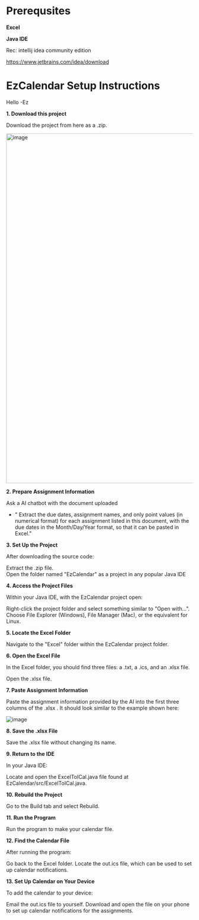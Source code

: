 # Prerequsites

**Excel**

**Java IDE**

Rec: intellij idea community edition
 
 https://www.jetbrains.com/idea/download

# EzCalendar Setup Instructions
Hello
	-Ez
 

**1. Download this project**

Download the project from here as a .zip.

<img width="944" alt="image" src="https://github.com/user-attachments/assets/44b87495-084d-47e3-9ee8-253bf94df59e">


**2. Prepare Assignment Information**

Ask a AI chatbot with the document uploaded 

 - " Extract the due dates, assignment names, and only point values (in
   numerical format) for 		 each assignment listed in this document,
   with the due dates in the Month/Day/Year format, so that it can be
   pasted in Excel."

	


**3. Set Up the Project**

After downloading the source code:

Extract the .zip file.	
Open the folder named "EzCalendar" as a project in any popular Java IDE

**4. Access the Project Files**

Within your Java IDE, with the EzCalendar project open:

Right-click the project folder and select something similar to "Open with...".
Choose File Explorer (Windows), File Manager (Mac), or the equivalent for Linux.

**5. Locate the Excel Folder**

Navigate to the "Excel" folder within the EzCalendar project folder.

**6. Open the Excel File**

In the Excel folder, you should find three files: a .txt, a .ics, and an .xlsx file.

Open the .xlsx file.

**7. Paste Assignment Information**

Paste the assignment information provided by the AI into the first three columns of the .xlsx . It should look similar to the example shown here:

![image](https://github.com/user-attachments/assets/7cdefa57-d289-47dc-a30d-15c8bc1ae2e6)


**8. Save the .xlsx File**

Save the .xlsx file without changing its name.


**9. Return to the IDE**

In your Java IDE:

Locate and open the ExcelToICal.java file found at EzCalendar/src/ExcelToICal.java.


**10. Rebuild the Project**

Go to the Build tab and select Rebuild.

**11. Run the Program**

Run the program to make your calendar file.

**12. Find the Calendar File**

After running the program:

Go back to the Excel folder.
Locate the out.ics file, which can be used to set up calendar notifications.

**13. Set Up Calendar on Your Device**

To add the calendar to your device:

Email the out.ics file to yourself.
Download and open the file on your phone to set up calendar notifications for the assignments.

